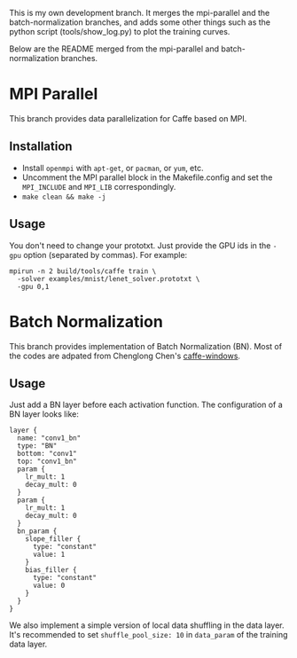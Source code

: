 This is my own development branch. It merges the mpi-parallel and the batch-normalization branches, and adds some other things such as the python script (tools/show_log.py) to plot the training curves.

Below are the README merged from the mpi-parallel and batch-normalization branches.


# MPI Parallel

This branch provides data parallelization for Caffe based on MPI.

## Installation

- Install `openmpi` with `apt-get`, or `pacman`, or `yum`, etc.
- Uncomment the MPI parallel block in the Makefile.config and set the `MPI_INCLUDE` and `MPI_LIB` correspondingly.
- `make clean && make -j`

## Usage

You don't need to change your prototxt. Just provide the GPU ids in the `-gpu` option (separated by commas). For example:

    mpirun -n 2 build/tools/caffe train \
      -solver examples/mnist/lenet_solver.prototxt \
      -gpu 0,1


# Batch Normalization

This branch provides implementation of Batch Normalization (BN). Most of the codes are adpated from Chenglong Chen's [caffe-windows](https://github.com/ChenglongChen/caffe-windows).

## Usage

Just add a BN layer before each activation function. The configuration of a BN layer looks like:

    layer {
      name: "conv1_bn"
      type: "BN"
      bottom: "conv1"
      top: "conv1_bn"
      param {
        lr_mult: 1
        decay_mult: 0
      }
      param {
        lr_mult: 1
        decay_mult: 0
      }
      bn_param {
        slope_filler {
          type: "constant"
          value: 1
        }
        bias_filler {
          type: "constant"
          value: 0
        }
      }
    }

We also implement a simple version of local data shuffling in the data layer. It's recommended to set `shuffle_pool_size: 10` in `data_param` of the training data layer.

